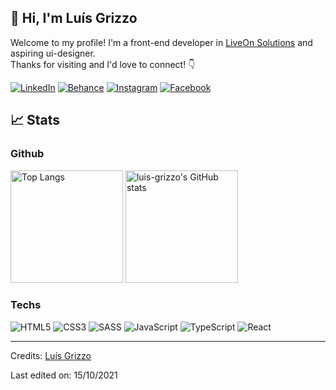 ## :wave: Hi, I'm Luís Grizzo

Welcome to my profile! I'm a front-end developer in <a target="_blank" href="https://www.liveonsolutions.com">LiveOn Solutions</a> and aspiring ui-designer. </br>
Thanks for visiting and I'd love to connect! :point_down:

[![LinkedIn](https://img.shields.io/badge/LinkedIn-0077B5?style=for-the-badge&logo=linkedin&logoColor=white)](https://www.linkedin.com/in/lu%C3%ADs-ot%C3%A1vio-gaido-grizzo-2a957a1b2/)
[![Behance](https://img.shields.io/badge/-Behance-blue?style=for-the-badge&logo=behance&logoColor=white)](https://www.behance.net/luisgrizzo)
[![Instagram](https://img.shields.io/badge/Instagram-E4405F?style=for-the-badge&logo=instagram&logoColor=white)](https://www.instagram.com/luis_ozzirg/)
[![Facebook](https://img.shields.io/badge/Facebook-1877F2?style=for-the-badge&logo=facebook&logoColor=white)](https://www.facebook.com/ozzirg.odiag/)

## :chart_with_upwards_trend: Stats

### Github

<div>
  <img height="180em" alt="Top Langs" src="https://github-readme-stats.vercel.app/api?username=luis-grizzo&count_private=true&theme=dark&show_icons=true" /> 
  <img height="180em" alt="luis-grizzo's GitHub stats" src="https://github-readme-stats.vercel.app/api/top-langs/?username=luis-grizzo&layout=compact&theme=dark&hide=issues,contribs" />
</div>

### Techs

![HTML5](https://img.shields.io/badge/HTML5-E34F26?style=for-the-badge&logo=html5&logoColor=white)
![CSS3](https://img.shields.io/badge/CSS3-1572B6?style=for-the-badge&logo=css3&logoColor=white)
![SASS](https://img.shields.io/badge/Sass-CC6699?style=for-the-badge&logo=sass&logoColor=white)
![JavaScript](https://img.shields.io/badge/JavaScript-323330?style=for-the-badge&logo=javascript&logoColor=F7DF1E)
![TypeScript](https://img.shields.io/badge/TypeScript-007ACC?style=for-the-badge&logo=typescript&logoColor=white)
![React](https://img.shields.io/badge/React-20232A?style=for-the-badge&logo=react&logoColor=61DAFB)

---

Credits: <a href="https://github.com/luis-grizzo">Luís Grizzo</a>

Last edited on: 15/10/2021
